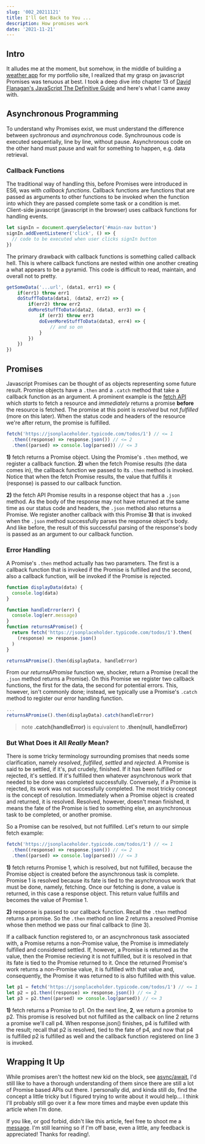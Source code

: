 ```yaml
---
slug: '002_20211121'
title: I'll Get Back to You ...
description: How promises work
date: '2021-11-21'
---
```


## Intro

It alludes me at the moment, but somehow, in the middle of building a [weather app](https://github.com/buddafucofibas/weatherapp) for my portfolio site, I realized that my grasp on javascript Promises was tenuous at best. I took a deep dive into chapter 13 of [David Flanagan's JavaScript The Definitive Guide](https://www.barnesandnoble.com/w/javascript-david-flanagan/1135637239?ean=9781491952023) and here's what I came away with.

## Asynchronous Programming

To understand why Promises exist, we must understand the difference between _sychronous_ and _asynchronous_ code. Synchrounous code is executed sequentially, line by line, without pause. Asynchronous code on the other hand must pause and wait for something to happen, e.g. data retrieval.

### Callback Functions

The traditional way of handling this, before Promises were introduced in ES6, was with _callback functions_. Callback functions are functions that are passed as arguments to other functions to be invoked when the function into which they are passed complete some task or a condition is met. Client-side javascript (javascript in the browser) uses callback functions for handling events.

```js
let signIn = document.querySelector('#main-nav button')
signIn.addEventListener('click', () => {
  // code to be executed when user clicks signIn button
})
```

The primary drawback with callback functions is something called callback hell. This is where callback functions are nested within one another creating a what appears to be a pyramid. This code is difficult to read, maintain, and overall not to pretty.

```js
getSomeData('...url', (data1, err1) => {
    if(err1) throw err1
    doStuffToData(data1, (data2, err2) => {
        if(err2) throw err2
        doMoreStuffToData(data2, (data3, err3) => {
            if (err3) throw err3
            doEvenMoreStuffToData(data3, err4) => {
                // and so on
            }
        })
    })
})
```

## Promises

Javascript Promises can be thought of as objects representing some future result. Promise objects have a `.then` and a `.catch` method that take a callback function as an argument. A prominent example is the [fetch API](https://developer.mozilla.org/en-US/docs/Web/API/Fetch_API) which _starts_ to fetch a resource and _immediately_ returns a promise **before** the resource is fetched. The promise at this point is _resolved_ but not _fulfilled_ (more on this later). When the status code and headers of the resource we're after return, the promise is fulfilled.

```js
fetch('https://jsonplaceholder.typicode.com/todos/1') // <= 1
  .then((response) => response.json()) // <= 2
  .then((parsed) => console.log(parsed)) // <= 3
```

**1)** fetch returns a Promise object. Using the Promise's `.then` method, we register a callback function. **2)** when the fetch Promise results (the data comes in), the callback function we passed to its `.then` method is invoked. Notice that when the fetch Promise results, the value that fulfills it (response) is passed to our callback function.

**2)** the fetch API Promise results in a response object that has a `.json` method. As the body of the response may not have returned at the same time as our status code and headers, the `.json` method also returns a Promise. We register another callback with this Promise **3)** that is invoked when the `.json` method successfully parses the response object's body. And like before, the result of this successful parsing of the response's body is passed as an argument to our callback function.

### Error Handling

A Promise's `.then` method actually has two parameters. The first is a callback function that is invoked if the Promise is fulfilled and the second, also a callback function, will be invoked if the Promise is rejected.

```js
function displayData(data) {
  console.log(data)
}

function handleError(err) {
  console.log(err.message)
}
function returnsAPromise() {
  return fetch('https://jsonplaceholder.typicode.com/todos/1').then(
    (response) => response.json()
  )
}

returnsAPromise().then(displayData, handleError)
```

From our _returnsAPromise_ function we, shocker, return a Promise (recall the `.json` method returns a Promise). On this Promise we register two callback functions, the first for the data, the second for potential errors. This, however, isn't commonly done; instead, we typically use a Promise's `.catch` method to register our error handling function.

```js
...
returnsAPromise().then(displayData).catch(handleError)
```

> note **.catch(handleError)** is equivalent to **.then(null, handleError)**

### But What Does it All _Really_ Mean?

There is some tricky terminology surrounding promises that needs some clarification, namely _resolved_, _fulfilled_, _settled_ and _rejected_. A Promise is said to be settled, if it's, put crudely, finished. If it has been fulfilled or rejected, it's settled. If it's fulfilled then whatever asynchronous work that needed to be done was completed successfully. Conversely, if a Promise is rejected, its work was not successfully completed. The most tricky concept is the concept of resolution. Immediately when a Promise object is created and returned, it is resolved. Resolved, however, doesn't mean finished, it means the fate of the Promise is tied to something else, an asynchronous task to be completed, or another promise.

So a Promise can be resolved, but not fulfilled. Let's return to our simple fetch example:

```js
fetch('https://jsonplaceholder.typicode.com/todos/1') // <= 1
  .then((response) => response.json()) // <= 2
  .then((parsed) => console.log(parsed)) // <= 3
```

**1)** fetch returns Promise 1, which is resolved, but not fulfilled, because the Promise object is created before the asynchronous task is complete. Promise 1 is resolved because its fate is tied to the asynchronous work that must be done, namely, fetching. Once our fetching is done, a value is returned, in this case a response object. This return value fulfills and becomes the value of Promise 1.

**2)** response is passed to our callback function. Recall the `.then` method returns a promise. So the `.then` method on line 2 returns a resolved Promise whose then method we pass our final callback to (line 3).

If a callback function registered to, or an ascynchronous task associated with, a Promise returns a non-Promise value, the Promise is immediately fulfilled and considered settled. If, however, a Promise is returned as the value, then the Promise recieving it is not fulfilled, but it is resolved in that its fate is tied to the Promise returned to it. Once the returned Promise's work returns a non-Promise value, it is fulfilled with that value and, consequently, the Promise it was returned to is also fulfilled with this value.

```js
let p1 = fetch('https://jsonplaceholder.typicode.com/todos/1') // <= 1
let p2 = p1.then((response) => response.json()) // <= 2
let p3 = p2.then((parsed) => console.log(parsed)) // <= 3
```

**1)** fetch returns a Promise to p1. On the next line, **2**, we return a promise to p2. This promise is resolved but not fulfilled as the callback on line 2 returns a promise we'll call p4. When response.json() finishes, p4 is fulfilled with the result; recall that p2 is resolved, tied to the fate of p4, and now that p4 is fulfilled p2 is fulfilled as well and the callback function registered on line 3 is invoked.

## Wrapping It Up

While promises aren't the hottest new kid on the block, see [async/await](https://developer.mozilla.org/en-US/docs/Learn/JavaScript/Asynchronous/Async_await), I'd still like to have a thorough understanding of them since there are still a lot of Promise based APIs out there. I personally did, and kinda still do, find the concept a little tricky but I figured trying to write about it would help... I think I'll probably still go over it a few more times and maybe even update this article when I'm done.

If you like, or god forbid, didn't like this article, feel free to shoot me a [message](https://pharmdtechie.net/contact). I'm still learning so if I'm off base, even a little, any feedback is appreciated! Thanks for reading!.
